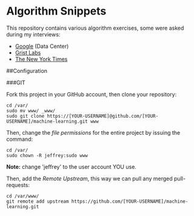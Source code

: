 Algorithm Snippets
================

This repository contains various algorithm exercises, some were asked during my interviews:

- [Google](http://www.google.com/about/datacenters/) (Data Center)
- [Grist Labs](http://www.getgrist.com/)
- [The New York Times](http://www.nytimes.com/)

##Configuration

###GIT

Fork this project in your GitHub account, then clone your repository:

```
cd /var/
sudo mv www/ _www/
sudo git clone https://[YOUR-USERNAME]@github.com/[YOUR-USERNAME]/machine-learning.git www
```

Then, change the *file permissions* for the entire project by issuing the command:

```
cd /var/
sudo chown -R jeffrey:sudo www
```

**Note:** change 'jeffrey' to the user account YOU use.

Then, add the *Remote Upstream*, this way we can pull any merged pull-requests:

```
cd /var/www/
git remote add upstream https://github.com/[YOUR-USERNAME]/machine-learning.git
```
